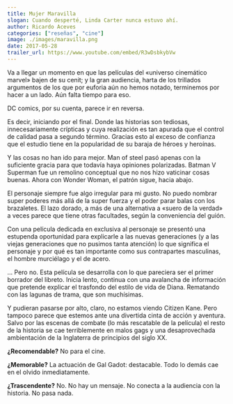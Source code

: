 ```yaml
--- 
title: Mujer Maravilla
slogan: Cuando desperté, Linda Carter nunca estuvo ahí.
author: Ricardo Aceves
categories: ["reseñas", "cine"]
image: ./images/maravilla.png
date: 2017-05-28
trailer_url: https://www.youtube.com/embed/R3wDsbkybVw
---
```

Va a llegar un momento en que las películas del «universo cinemático marvel» bajen de su cenit; y la gran audiencia, harta de los trillados argumentos de los que por euforia aún no hemos notado, terminemos por hacer a un lado. Aún falta tiempo para eso.

DC comics, por su cuenta, parece ir en reversa.

Es decir, iniciando por el final. Donde las historias son tediosas, innecesariamente crípticas y cuya realización es tan apurada que el control de calidad pasa a segundo término. Gracias esto al exceso de confianza que el estudio tiene en la
popularidad de su baraja de héroes y heroínas.

Y las cosas no han ido para mejor. Man of steel pasó apenas con la suficiente gracia para que todavía haya opiniones polarizadas. Batman V Superman fue un remolino conceptual que no nos hizo vaticinar cosas buenas. Ahora con Wonder Woman, el
patrón sigue, hacia abajo.

El personaje siempre fue algo irregular para mi gusto. No puedo nombrar super poderes más allá de la super fuerza y el poder parar balas con los brazaletes. El lazo dorado, a más de una alternativa a «suero de la verdad» a veces parece que tiene
otras facultades, según la conveniencia del guión.

Con una película dedicada en exclusiva al personaje se presentó una estupenda oportunidad para explicarle a las nuevas generaciones (y a las viejas generaciones que no pusimos tanta atención) lo que significa el personaje y por qué es tan importante
como sus contrapartes masculinas, el hombre murciélago y el de acero.

… Pero no. Esta película se desarrolla con lo que pareciera ser el primer borrador del libreto. Inicia lento, continua con una avalancha de información que pretende explicar el trasfondo del estilo de vida de Diana. Rematando con las lagunas
de trama, que son muchísimas.

Y pudieran pasarse por alto, claro, no estamos viendo Citizen Kane. Pero tampoco parece que estemos ante una divertida cinta de acción y aventura. Salvo por las escenas de combate (lo más rescatable de la película) el resto de la historia se
cae terriblemente en malos gags y una desaprovechada ambientación de la Inglaterra de principios del siglo XX.

**¿Recomendable?** No para el cine.

**¿Memorable?** La actuación de Gal Gadot: destacable. Todo lo demás cae en el olvido inmediatamente.

**¿Trascendente?** No. No hay un mensaje. No conecta a la audiencia con la historia. No pasa nada.